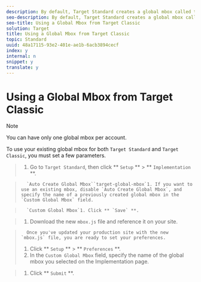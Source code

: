 ```yaml
---
description: By default, Target Standard creates a global mbox called target-global-mbox, which is used to run activities created in Target Standard. However, if you have already created a global mbox on your pages for your Target Classic campaigns, you can use that mbox for your Target Standard activities.
seo-description: By default, Target Standard creates a global mbox called target-global-mbox, which is used to run activities created in Target Standard. However, if you have already created a global mbox on your pages for your Target Classic campaigns, you can use that mbox for your Target Standard activities.
seo-title: Using a Global Mbox from Target Classic
solution: Target
title: Using a Global Mbox from Target Classic
topic: Standard
uuid: 48a17115-93e2-401e-ae1b-6acb3894cecf
index: y
internal: n
snippet: y
translate: y
---
```


# Using a Global Mbox from Target Classic


>[!NOTE]
>
>You can have only one global mbox per account.


To use your existing global mbox for both `Target Standard` and `Target Classic`, you must set a few parameters. 

>1. Go to `Target Standard`, then click ** `Setup` ** > ** `Implementation` **.

>       `Auto Create Global Mbox``target-global-mbox`1. If you want to use an existing mbox, disable `Auto Create Global Mbox`, and specify the name of a previously created global mbox in the `Custom Global Mbox` field.

>       `Custom Global Mbox`1. Click ** `Save` **.

>1. Download the new `mbox.js` file and reference it on your site.

>       Once you've updated your production site with the new `mbox.js` file, you are ready to set your preferences. 
>1. Click ** `Setup` ** > ** `Preferences` **.
>1. In the `Custom Global Mbox` field, specify the name of the global mbox you selected on the Implementation page.

>1. Click ** `Submit` **.

